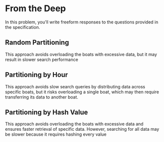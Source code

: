 # From the Deep

In this problem, you'll write freeform responses to the questions provided in the specification.

## Random Partitioning

This approach avoids overloading the boats with excessive data, but it may result in slower search performance

## Partitioning by Hour

This approach avoids slow search queries by distributing data across specific boats, but it risks overloading a single boat, which may then require transferring its data to another boat.

## Partitioning by Hash Value

This approach avoids overloading the boats with excessive data and ensures faster retrieval of specific data. However, searching for all data may be slower because it requires hashing every value
